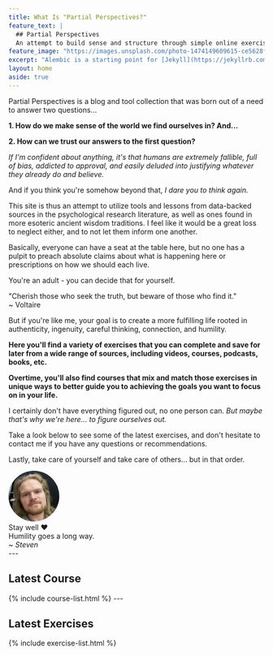 ```yaml
---
title: What Is "Partial Perspectives?"
feature_text: |
  ## Partial Perspectives
  An attempt to build sense and structure through simple online exercises and worksheets.
feature_image: "https://images.unsplash.com/photo-1474149609615-ce5628f98c80?ixlib=rb-1.2.1&ixid=eyJhcHBfaWQiOjEyMDd9&auto=format&fit=crop&w=2850&q=80"
excerpt: "Alembic is a starting point for [Jekyll](https://jekyllrb.com/) projects. Rather than starting from scratch, this boilerplate is designed to get the ball rolling immediately. Install it, configure it, tweak it, push it."
layout: home
aside: true
---
```


<style>
  .feature {
    background-position: bottom center;
    min-height: 80vh;
    margin: 0;
  }
</style>

Partial Perspectives is a blog and tool collection that was born out of a need to answer two questions...

**1. How do we make sense of the world we find ourselves in? And...**

**2. How can we trust our answers to the first question?**

_If I'm confident about anything, it's that humans are extremely fallible, full of bias, addicted to approval, and easily deluded into justifying whatever they already do and believe._

And if you think you're somehow beyond that, _I dare you to think again._

This site is thus an attempt to utilize tools and lessons from data-backed sources in the psychological research literature, as well as ones found in more esoteric ancient wisdom traditions. I feel like it would be a great loss to neglect either, and to not let them inform one another.

Basically, everyone can have a seat at the table here, but no one has a pulpit to preach absolute claims about what is happening here or prescriptions on how we should each live. 

You're an adult - you can decide that for yourself.

<div class='card text-center font-italic'>
"Cherish those who seek the truth, but beware of those who find it." <br/>
~ Voltaire
</div>

But if you're like me, your goal is to create a more fulfilling life rooted in authenticity, ingenuity, careful thinking, connection, and humility.

**Here you'll find a variety of exercises that you can complete and save for later from a wide range of sources, including videos, courses, podcasts, books, etc.**

**Overtime, you'll also find courses that mix and match those exercises in unique ways to better guide you to achieving the goals you want to focus on in your life.**

I certainly don't have everything figured out, no one person can. *But maybe that's why we're here... to figure ourselves out.*

Take a look below to see some of the latest exercises, and don't hesitate to contact me if you have any questions or recommendations.

Lastly, take care of yourself and take care of others... but in that order. 

<div class='flex-center' style="justify-content:left">
  <img src="/assets/images/steven.jpg" style="width: 100px;
      border-radius: 50%;" class='d-inline box-shadow mr-2' />
  <span>
    <div>Stay well ❤️</div>
    <div>Humility goes a long way.</div>
    <div>~ <em>Steven</em></div>
  </span>
</div>
---
<h2>Latest Course</h2>
{% include course-list.html %}
---
<h2>Latest Exercises</h2>

{% include exercise-list.html %}
